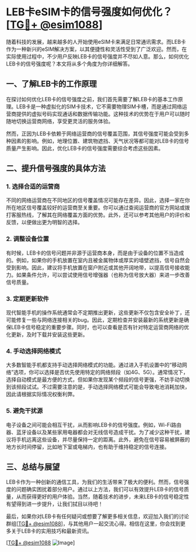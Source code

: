 # LEB卡eSIM卡的信号强度如何优化？[[TG💪+ @esim1088](https://t.me/s/esim1088)]

随着科技的发展，越来越多的人开始使用eSIM卡来满足日常通讯需求。而LEB卡作为一种新兴的eSIM解决方案，以其便捷性和灵活性受到了广泛欢迎。然而，在实际使用过程中，不少用户反映LEB卡的信号强度并不尽如人意。那么，如何优化LEB卡的信号强度呢？本文将从多个角度为你详细解答。

## 一、了解LEB卡的工作原理

在探讨如何优化LEB卡的信号强度之前，我们首先需要了解LEB卡的基本工作原理。LEB卡是一种虚拟化的SIM卡技术，它不需要物理SIM卡槽，而是通过网络运营商提供的虚拟号码实现通话和数据传输功能。这种技术的优势在于用户可以随时随地切换运营商网络，享受更灵活的服务体验。

然而，正因为LEB卡依赖于网络运营商的信号覆盖范围，其信号强度可能会受到多种因素的影响。例如，地理位置、建筑物遮挡、天气状况等都可能对LEB卡的信号质量产生影响。因此，优化LEB卡的信号强度需要综合考虑这些因素。

## 二、提升信号强度的具体方法

### 1. **选择合适的运营商**

不同的网络运营商在不同地区的信号覆盖情况可能存在差异。因此，选择一家在你所在地区信号覆盖较好的运营商至关重要。你可以通过查阅运营商的官方网站或拨打客服热线，了解其在网络覆盖方面的优势。此外，还可以参考其他用户的评价和反馈，以便做出更为明智的选择。

### 2. **调整设备位置**

有时候，LEB卡的信号问题并非源于运营商本身，而是由于设备的位置不当造成的。例如，如果你的手机放置在室内且被金属物体或厚实的墙壁遮挡，信号自然会受到影响。因此，建议将手机放置在窗户附近或其他开阔地带，以提高信号接收能力。如果条件允许，可以尝试使用信号增强器（也称为信号放大器）来进一步改善信号质量。

### 3. **定期更新软件**

现代智能手机的操作系统通常会不定期推出更新，这些更新不仅包含安全补丁，还可能修复一些与网络连接相关的bug。因此，定期检查并安装最新的系统更新是确保LEB卡信号稳定的重要步骤。同时，也可以查看是否有针对特定运营商网络的优化更新，及时下载并安装这些更新。

### 4. **手动选择网络模式**

大多数智能手机都支持手动选择网络模式的功能。通过进入手机设置中的“移动网络”选项，你可以选择是否优先使用特定的网络频段（如4G、5G）。通常情况下，选择自动模式是最方便的方式，但如果你发现某个频段的信号更强，不妨手动切换到该频段试试。不过需要注意的是，手动选择网络模式可能会导致电池消耗加快，因此请根据实际情况权衡利弊。

### 5. **避免干扰源**

电子设备之间可能会相互干扰，从而影响LEB卡的信号强度。例如，Wi-Fi路由器、蓝牙设备以及某些家用电器都会对无线信号造成干扰。为了减少这种干扰，建议将手机远离这些设备，并尽量保持一定的距离。此外，避免在信号容易被屏蔽的地方长时间停留，比如地下室或电梯内，也有助于维持稳定的信号连接。

## 三、总结与展望

LEB卡作为一种创新的通信工具，为我们的生活带来了极大的便利。然而，信号强度的问题确实困扰着部分用户。通过以上方法，我们可以有效提升LEB卡的信号质量，从而获得更好的用户体验。当然，随着技术的进步，未来LEB卡的信号稳定性有望得到进一步提升，让我们拭目以待吧！

最后，如果你对LEB卡有任何疑问或想要了解更多相关信息，欢迎加入我们的讨论群组[[TG💪+ @esim1088](https://t.me/s/esim1088)]，与其他用户一起交流心得。相信在这里，你会找到更多关于LEB卡的实用技巧和最新资讯。

[[TG💪+ @esim1088](https://t.me/s/esim1088) ![Image](https://i.postimg.cc/4NQfJmqS/Snipaste-2025-05-13-00-14-12.png)]